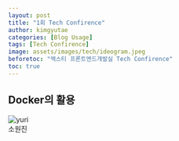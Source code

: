 ```yaml
---
layout: post
title: "1회 Tech Confirence"
author: kimgyutae
categories: [Blog Usage]
tags: [Tech Confirence]
image: assets/images/tech/ideogram.jpeg
beforetoc: "엑스티 프론트엔드개발실 Tech Confirence"
toc: true
---
```


## Docker의 활용

<div class="row post-top-meta">
    <div>
        <img class="author-thumb" src="https://xt-frontend.github.io/assets/images/avatar.png" alt="yuri">
    </div>
    <div>
        <span class="link-dark">소원진</span>
        <!-- <a target="_blank" class="link-dark" href="https://www.wowthemes.net">yuri</a> -->
        <!-- <a target="_blank" href="https://twitter.com/wowthemesnet" class="btn follow">Follow</a> -->
        <span class="author-description"></span>
    </div>
</div>
